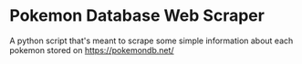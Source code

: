 # Pokemon Database Web Scraper
 A python script that's meant to scrape some simple information about each pokemon stored on https://pokemondb.net/
